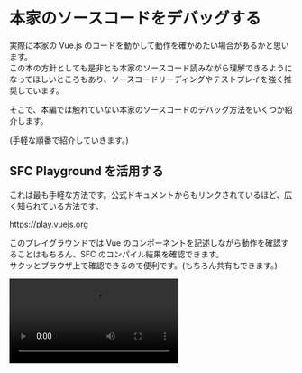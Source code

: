 # 本家のソースコードをデバッグする

実際に本家の Vue.js のコードを動かして動作を確かめたい場合があるかと思います。  
この本の方針としても是非とも本家のソースコード読みながら理解できるようになってほしいところもあり、ソースコードリーディングやテストプレイを強く推奨しています。

そこで、本編では触れていない本家のソースコードのデバッグ方法をいくつか紹介します。

(手軽な順番で紹介していきます。)

## SFC Playground を活用する

これは最も手軽な方法です。公式ドキュメントからもリンクされているほど、広く知られている方法です。

https://play.vuejs.org

このプレイグラウンドでは Vue のコンポーネントを記述しながら動作を確認することはもちろん、SFC のコンパイル結果を確認できます。  
サクッとブラウザ上で確認できるので便利です。(もちろん共有もできます。)

<video src="https://github.com/Ubugeeei/Ubugeeei/assets/71201308/8281e589-fdaf-4206-854e-25a66dfaac05" controls />

## vuejs/core のテストを活用する

続いては [vuejs/core](https://github.com/vuejs/core) のテストを実行してみる方法です。
当然ですが、これはもちろん [vuejs/core](https://github.com/vuejs/core) のソースコードを clone してくる必要があります。

```bash
git clone https://github.com/vuejs/core.git vuejs-core
# NOTE: `core` というリポジトリ名になっているので、わかりやすくしておくのがおすすめです
```

あとは、

```bash
cd vuejs-core
ni
nr test
```

でテストを実行する事ができるので、適宜気になるソースコードをいじってみてテストを実行してみましょう。

`test` 以外にもいくつかテストコマンドがあるので、気になる方は `package.json` を見てみてください。

テストコードを読んで把握するもよし、実際にコードをいじってテストを走らせるもよし、テストケースを追加してみるもよし、色々な使い方ができます。

<img width="590" alt="スクリーンショット 2024-01-07 0 31 29" src="https://github.com/Ubugeeei/Ubugeeei/assets/71201308/3c862bd5-1d94-4d2a-a9fa-8755872098ed">

## vuejs/core のソースコードを実際に動かしてみる

続いては、一番手軽ではないのですがやはり vuejs/core のソースコードを実際にいじりながら動作させる方法です。

こちらに関しては, SFC, standalone ともに vite で HMR できるプロジェクトを用意しているので、ぜひそちらを使ってみてください。
このプロジェクトは [chibivue](https://github.com/Ubugeeei/chibivue) のリポジトリにあるので clone してください。

```bash
git clone https://github.com/Ubugeeei/chibivue.git
```

clone できたら、プロジェクトを作成するスクリプトを実行します。

この際、ローカルにある vuejs/core のソースコードの**絶対パス**を求められるはずなので、入力してください。

```bash
cd chibi-vue
ni
nr setup:vue

# 💁 input your local vuejs/core absolute path:
#   e.g. /Users/ubugeeei/oss/vuejs-core
#   >
```

これで chibivue のリポジトリ内に ローカルの vuejs/core を指すような vue のプロジェクトが作成されます。

<video src="https://github.com/Ubugeeei/work-log/assets/71201308/5d57c022-c411-4452-9e7e-c27623ec28b4" controls/>

あとは起動したい時に以下のコマンドで起動して、vuejs/core のソースコードをいじりながら動作を確認する事ができます。

```bash
nr dev:vue
```

playground 側の HMR はもちろん、

<video src="https://github.com/Ubugeeei/work-log/assets/71201308/a2ad46d8-4b07-4ac5-a887-f71507c619a6" controls/>

vuejs/core のコードをいじっても HMR が効きます。

<video src="https://github.com/Ubugeeei/work-log/assets/71201308/72f38910-19b8-4171-9ed7-74d1ba223bc8" controls/>

---

また、standalone で確認したい際は index.html で standalone-vue.js の方を読み込むように変更するとこちらも HMR で確認できます。

<video src="https://github.com/Ubugeeei/work-log/assets/71201308/c57ab5c2-0e62-4971-b1b4-75670d3efeec" controls/>
